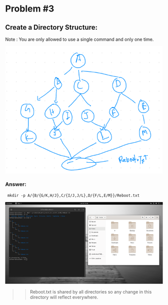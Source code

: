 # Problem #3 
## Create a Directory Structure: 

Note :   You are only allowed to use a single command and only one time.

<img src="images/prob3que.png">

### Answer:

```
 mkdir -p A/{B/{G/K,H/J},C/{I/J,J/L},D/{F/L,E/M}}/Reboot.txt
```          

<img src="images/Prob3Ans.png">  


>> Reboot.txt is shared by all directories so any change in this directory will reflect everywhere.
